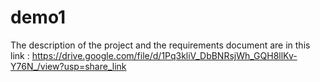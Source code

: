 # demo1
The description of the project and the requirements document are in this link : 
https://drive.google.com/file/d/1Pq3kliV_DbBNRsjWh_GQH8llKv-Y76N_/view?usp=share_link
